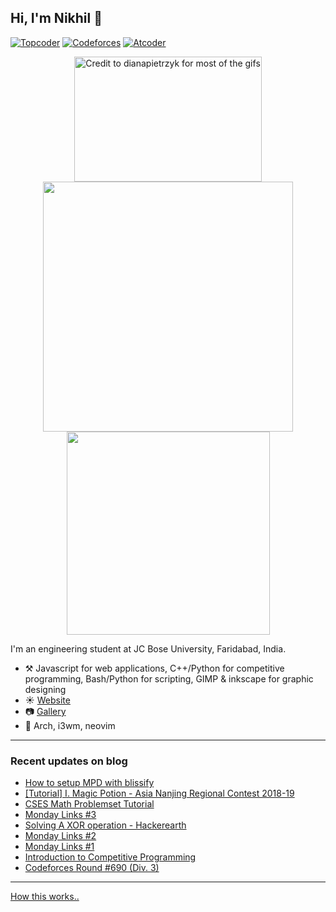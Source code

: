 ## Hi, I'm Nikhil :wave: 
 [![Topcoder](https://run.kaist.ac.kr/badges/topcoder/nikhil1_raghav.svg)](https://topcoder.com/members/nikhil1_raghav) [![Codeforces](https://run.kaist.ac.kr/badges/codeforces/nikhil1_raghav.svg)](https://codeforces.com/profile/nikhil1_raghav) [![Atcoder](https://run.kaist.ac.kr/badges/atcoder/nikhil1_raghav.svg)](https://atcoder.jp/nikhil1_raghav)
 <p align="center">
 <a href="https://nikhilraghav.codes">
  <img src="https://media3.giphy.com/media/j0HBMviGyj3JB14qtB/giphy.gif", width="300", height="200" title="Credit to dianapietrzyk for most of the gifs",/> <br>
  </a>
  <img src="https://github-readme-stats.vercel.app/api?username=nikhil1raghav&show_icons=true&hide_border=true&count_private=true&theme=tokyonight&include_all_commits=true", width="400"/>
  <img src="https://github-readme-stats.vercel.app/api/top-langs/?username=nikhil1raghav&layout=compact&theme=tokyonight&hide_border=true", width="325"/> <br>
  </p>

I'm an engineering student at JC Bose University, Faridabad, India.

- :hammer_and_pick: Javascript for web applications, C++/Python for competitive programming, Bash/Python for scripting, GIMP & inkscape for graphic designing
- :sunny: [Website](https://nikhilraghav.codes)
- :camera: [Gallery](https://gallery.nikhilraghav.codes)
- :seedling: Arch, i3wm, neovim

---

### Recent updates on blog
<!-- blog starts -->
* [How to setup MPD with blissify](https://nikhilraghav.codes/posts/mpd-with-bliss)
* [[Tutorial] I. Magic Potion - Asia Nanjing Regional Contest 2018-19](https://nikhilraghav.codes/posts/magic-potion.md)
* [CSES Math Problemset Tutorial](https://nikhilraghav.codes/posts/cses-math/)
* [Monday Links #3](https://nikhilraghav.codes/posts/links3/)
* [Solving A XOR operation - Hackerearth](https://nikhilraghav.codes/posts/xor-operation/)
* [Monday Links #2](https://nikhilraghav.codes/posts/links2/)
* [Monday Links #1](https://nikhilraghav.codes/posts/links1/)
* [Introduction to Competitive Programming](https://nikhilraghav.codes/posts/cpintro/)
* [Codeforces Round #690 (Div. 3)](https://nikhilraghav.codes/posts/cf1462/)
<!-- blog ends -->
---
[How this works..](https://nikhilraghav.codes/posts/selfupdate/)


